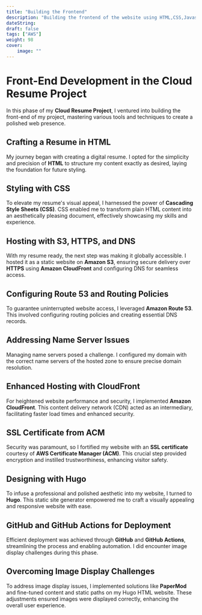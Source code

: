 ```yaml
---
title: "Building the Frontend"
description: "Building the frontend of the website using HTML,CSS,Javascript and Hugo. Hosting the website on AWS using S3, Cloudfront and Route 53."
dateString: 
draft: false
tags: ["AWS"]
weight: 98
cover:
    image: ""
---
```


# Front-End Development in the Cloud Resume Project

In this phase of my **Cloud Resume Project**, I ventured into building the front-end of my project, mastering various tools and techniques to create a polished web presence.

## Crafting a Resume in HTML

My journey began with creating a digital resume. I opted for the simplicity and precision of **HTML** to structure my content exactly as desired, laying the foundation for future styling.

## Styling with CSS

To elevate my resume's visual appeal, I harnessed the power of **Cascading Style Sheets (CSS)**. CSS enabled me to transform plain HTML content into an aesthetically pleasing document, effectively showcasing my skills and experience.

## Hosting with S3, HTTPS, and DNS

With my resume ready, the next step was making it globally accessible. I hosted it as a static website on **Amazon S3**, ensuring secure delivery over **HTTPS** using **Amazon CloudFront** and configuring DNS for seamless access.

## Configuring Route 53 and Routing Policies

To guarantee uninterrupted website access, I leveraged **Amazon Route 53**. This involved configuring routing policies and creating essential DNS records.

## Addressing Name Server Issues

Managing name servers posed a challenge. I configured my domain with the correct name servers of the hosted zone to ensure precise domain resolution.

## Enhanced Hosting with CloudFront

For heightened website performance and security, I implemented **Amazon CloudFront**. This content delivery network (CDN) acted as an intermediary, facilitating faster load times and enhanced security.

## SSL Certificate from ACM

Security was paramount, so I fortified my website with an **SSL certificate** courtesy of **AWS Certificate Manager (ACM)**. This crucial step provided encryption and instilled trustworthiness, enhancing visitor safety.

## Designing with Hugo

To infuse a professional and polished aesthetic into my website, I turned to **Hugo**. This static site generator empowered me to craft a visually appealing and responsive website with ease.

## GitHub and GitHub Actions for Deployment

Efficient deployment was achieved through **GitHub** and **GitHub Actions**, streamlining the process and enabling automation. I did encounter image display challenges during this phase.

## Overcoming Image Display Challenges

To address image display issues, I implemented solutions like **PaperMod** and fine-tuned content and static paths on my Hugo HTML website. These adjustments ensured images were displayed correctly, enhancing the overall user experience.


